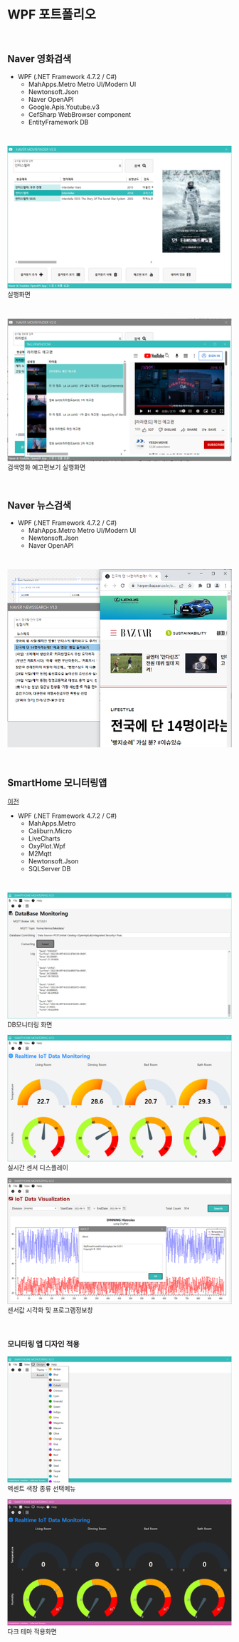 # WPF 포트폴리오  
 
<br/>

## Naver 영화검색
- WPF (.NET Framework 4.7.2 / C#)
  - MahApps.Metro Metro UI/Modern UI
  - Newtonsoft.Json
  - Naver OpenAPI
  - Google.Apis.Youtube.v3
  - CefSharp WebBrowser component
  - EntityFramework DB

<br/>

![NaverMovieFinder](https://raw.githubusercontent.com/hugoMGSung/works-need-it-cshap/main/studyWpf/capture/interstellar.png)
실행화면

<br/>

![YoutubePlay](https://raw.githubusercontent.com/hugoMGSung/works-need-it-cshap/main/studyWpf/capture/youtube_trailer.png)
검색영화 예고편보기 실행화면


<br/>

## Naver 뉴스검색
- WPF (.NET Framework 4.7.2 / C#)
  - MahApps.Metro Metro UI/Modern UI
  - Newtonsoft.Json
  - Naver OpenAPI

<br/>

![NaverNewsSearch](https://raw.githubusercontent.com/hugoMGSung/works-need-it-cshap/main/studyWpf/capture/naver_newssearch.png)

<br/>

## SmartHome 모니터링앱
[이전](https://github.com/hugoMGSung/StudyWpf)
- WPF (.NET Framework 4.7.2 / C#)
  - MahApps.Metro
  - Caliburn.Micro
  - LiveCharts
  - OxyPlot.Wpf
  - M2Mqtt
  - Newtonsoft.Json
  - SQLServer DB

<br/>

![SmartHomeMonitoring](https://raw.githubusercontent.com/hugoMGSung/works-need-it-cshap/main/studyWpf/capture/SmartHomeMonitoring.png)
DB모니터링 화면

![RealtimeView](https://raw.githubusercontent.com/hugoMGSung/works-need-it-cshap/main/studyWpf/capture/realtimeView.png)
실시간 센서 디스플레이

![HistoryVew](https://raw.githubusercontent.com/hugoMGSung/works-need-it-cshap/main/studyWpf/capture/historyView.png)
센서값 시각화 및 프로그램정보창

<br/>

### 모니터링 앱 디자인 적용

![Accent종류](https://raw.githubusercontent.com/hugoMGSung/works-need-it-cshap/main/studyWpf/capture/accent_screen.png)
액센트 색장 종류 선택메뉴

![Theme적용](https://raw.githubusercontent.com/hugoMGSung/works-need-it-cshap/main/studyWpf/capture/theme_screen.png)
다크 테마 적용화면

<br/>
